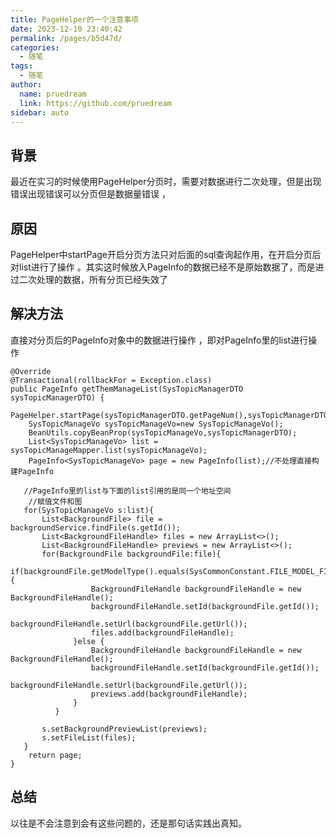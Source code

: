 ```yaml
---
title: PageHelper的一个注意事项
date: 2023-12-10 23:40:42
permalink: /pages/b5d47d/
categories: 
  - 随笔
tags: 
  - 随笔
author: 
  name: pruedream
  link: https://github.com/pruedream
sidebar: auto
---
```



## 背景

最近在实习的时候使用PageHelper分页时，需要对数据进行二次处理，但是出现错误出现错误可以分页但是数据量错误 ，

## 原因

PageHelper中startPage开启分页方法只对后面的sql查询起作用，在开启分页后对list进行了操作 。其实这时候放入PageInfo的数据已经不是原始数据了，而是进过二次处理的数据，所有分页已经失效了

 

## 解决方法

直接对分页后的PageInfo对象中的数据进行操作 ，即对PageInfo里的list进行操作


```
@Override
@Transactional(rollbackFor = Exception.class)
public PageInfo getThemManageList(SysTopicManagerDTO sysTopicManagerDTO) {
    PageHelper.startPage(sysTopicManagerDTO.getPageNum(),sysTopicManagerDTO.getPageSize());
    SysTopicManageVo sysTopicManageVo=new SysTopicManageVo();
    BeanUtils.copyBeanProp(sysTopicManageVo,sysTopicManagerDTO);
    List<SysTopicManageVo> list = sysTopicManageMapper.list(sysTopicManageVo);
    PageInfo<SysTopicManageVo> page = new PageInfo(list);//不处理直接构建PageInfo
   
   //PageInfo里的list与下面的list引用的是同一个地址空间
    //赋值文件和图
   for(SysTopicManageVo s:list){
       List<BackgroundFile> file = backgroundService.findFile(s.getId());
       List<BackgroundFileHandle> files = new ArrayList<>();
       List<BackgroundFileHandle> previews = new ArrayList<>();
       for(BackgroundFile backgroundFile:file){
              if(backgroundFile.getModelType().equals(SysCommonConstant.FILE_MODEL_FILE)){
                  BackgroundFileHandle backgroundFileHandle = new BackgroundFileHandle();
                  backgroundFileHandle.setId(backgroundFile.getId());
                  backgroundFileHandle.setUrl(backgroundFile.getUrl());
                  files.add(backgroundFileHandle);
              }else {
                  BackgroundFileHandle backgroundFileHandle = new BackgroundFileHandle();
                  backgroundFileHandle.setId(backgroundFile.getId());
                  backgroundFileHandle.setUrl(backgroundFile.getUrl());
                  previews.add(backgroundFileHandle);
              }
          }

       s.setBackgroundPreviewList(previews);
       s.setFileList(files);
   }
    return page;
}
```

## 总结

以往是不会注意到会有这些问题的，还是那句话实践出真知。